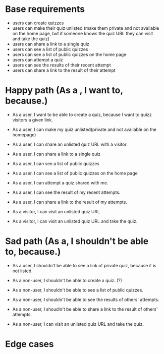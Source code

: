 # Base requirements

- users can create quizzes
- users can make their quiz unlisted (make them private and not available on the home page, but if someone knows the quiz URL they can visit and take the quiz)
- users can share a link to a single quiz
- users can see a list of public quizzes
- users can see a list of public quizzes on the home page
- users can attempt a quiz
- users can see the results of their recent attempt
- users can share a link to the result of their attempt

# Happy path (As a , I want to, because.)

- As a user, I want to be able to create a quiz, because I want to quizz visitors a given link.
- As a user, I can make my quiz unlisted(private and not available on the homepage)
- As a user, I can share an unlisted quiz URL with a visitor.
- As a user, I can share a link to a single quiz
- As a user, I can see a list of public quizzes
- As a user, I can see a list of public quizzes on the home page
- As a user, I can attempt a quiz shared with me.
- As a user, I can see the result of my recent attempts.
- As a user, I can share a link to the result of my attempts.

- As a visitor, I can visit an unlisted quiz URL
- As a visitor, I can visit an unlisted quiz URL and take the quiz.

# Sad path (As a, I shouldn't be able to, because.)

- As a user, I shouldn't be able to see a link of private quiz, because it is not listed.

- As a non-user, I shouldn't be able to create a quiz. (?)
- As a non-user, I shouldn't be able to see a list of public quizzes.
- As a non-user, I shouldn't be able to see the results of others' attempts.
- As a non-user, I shoudln't be able to share a link to the result of others' attempts.

- As a non-user, I can visit an unlisted quiz URL and take the quiz.

# Edge cases
